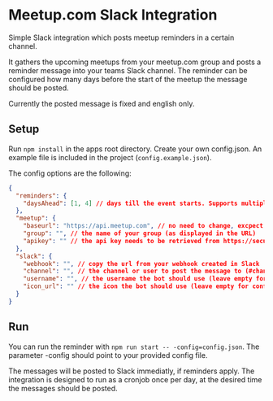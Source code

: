 # Meetup.com Slack Integration
Simple Slack integration which posts meetup reminders in a certain channel.

It gathers the upcoming meetups from your meetup.com group and posts a reminder message into your teams Slack channel.
The reminder can be configured how many days before the start of the meetup the message should be posted.

Currently the posted message is fixed and english only.

## Setup

Run `npm install` in the apps root directory.
Create your own config.json. An example file is included in the project (`config.example.json`).

The config options are the following:
```JSON
{
  "reminders": {
    "daysAhead": [1, 4] // days till the event starts. Supports multiple reminders (e.g. 1 day ahead and 4 days ahead).
  },
  "meetup": {
    "baseurl": "https://api.meetup.com", // no need to change, excpect for test cases
    "group": "", // the name of your group (as displayed in the URL)
    "apikey": "" // the api key needs to be retrieved from https://secure.meetup.com/meetup_api/key/
  },
  "slack": {
    "webhook": "", // copy the url from your webhook created in Slack
    "channel": "", // the channel or user to post the message to (#channel or @username)
    "username": "", // the username the bot should use (leave empty for configured default)
    "icon_url": "" // the icon the bot should use (leave empty for configured default)
  }
}
```

## Run
You can run the reminder with `npm run start -- -config=config.json`. The parameter -config should point to your
provided config file.

The messages will be posted to Slack immediatly, if reminders apply.
The integration is designed to run as a cronjob once per day, at the desired time the messages should be posted.
